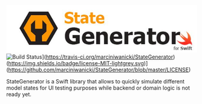 ![StateGenerator](https://raw.githubusercontent.com/marciniwanicki/StateGenerator/develop/Docs/logo.jpg)
![Build Status](https://travis-ci.org/marciniwanicki/StateGenerator.svg?branch=develop)](https://travis-ci.org/marciniwanicki/StateGenerator)
(https://img.shields.io/badge/license-MIT-lightgrey.svg)](https://github.com/marciniwanicki/StateGenerator/blob/master/LICENSE)

StateGenerator is a Swift library that allows to quickly simulate different model states for UI testing purposes while backend or domain logic is not ready yet.
